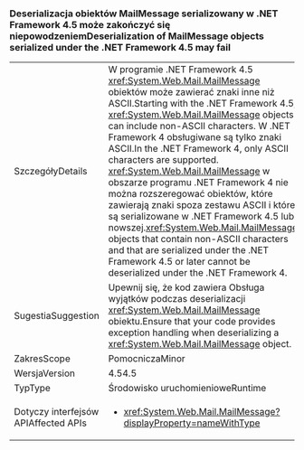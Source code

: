 ### <a name="deserialization-of-mailmessage-objects-serialized-under-the-net-framework-45-may-fail"></a><span data-ttu-id="d603a-101">Deserializacja obiektów MailMessage serializowany w .NET Framework 4.5 może zakończyć się niepowodzeniem</span><span class="sxs-lookup"><span data-stu-id="d603a-101">Deserialization of MailMessage objects serialized under the .NET Framework 4.5 may fail</span></span>

|   |   |
|---|---|
|<span data-ttu-id="d603a-102">Szczegóły</span><span class="sxs-lookup"><span data-stu-id="d603a-102">Details</span></span>|<span data-ttu-id="d603a-103">W programie .NET Framework 4.5 <xref:System.Web.Mail.MailMessage> obiektów może zawierać znaki inne niż ASCII.</span><span class="sxs-lookup"><span data-stu-id="d603a-103">Starting with the .NET Framework 4.5, <xref:System.Web.Mail.MailMessage> objects can include non-ASCII characters.</span></span> <span data-ttu-id="d603a-104">W .NET Framework 4 obsługiwane są tylko znaki ASCII.</span><span class="sxs-lookup"><span data-stu-id="d603a-104">In the .NET Framework 4, only ASCII characters are supported.</span></span> <span data-ttu-id="d603a-105"><xref:System.Web.Mail.MailMessage> w obszarze programu .NET Framework 4 nie można rozszeregować obiektów, które zawierają znaki spoza zestawu ASCII i które są serializowane w .NET Framework 4.5 lub nowszej.</span><span class="sxs-lookup"><span data-stu-id="d603a-105"><xref:System.Web.Mail.MailMessage> objects that contain non-ASCII characters and that are serialized under the .NET Framework 4.5 or later cannot be deserialized under the .NET Framework 4.</span></span>|
|<span data-ttu-id="d603a-106">Sugestia</span><span class="sxs-lookup"><span data-stu-id="d603a-106">Suggestion</span></span>|<span data-ttu-id="d603a-107">Upewnij się, że kod zawiera Obsługa wyjątków podczas deserializacji <xref:System.Web.Mail.MailMessage> obiektu.</span><span class="sxs-lookup"><span data-stu-id="d603a-107">Ensure that your code provides exception handling when deserializing a <xref:System.Web.Mail.MailMessage> object.</span></span>|
|<span data-ttu-id="d603a-108">Zakres</span><span class="sxs-lookup"><span data-stu-id="d603a-108">Scope</span></span>|<span data-ttu-id="d603a-109">Pomocnicza</span><span class="sxs-lookup"><span data-stu-id="d603a-109">Minor</span></span>|
|<span data-ttu-id="d603a-110">Wersja</span><span class="sxs-lookup"><span data-stu-id="d603a-110">Version</span></span>|<span data-ttu-id="d603a-111">4.5</span><span class="sxs-lookup"><span data-stu-id="d603a-111">4.5</span></span>|
|<span data-ttu-id="d603a-112">Typ</span><span class="sxs-lookup"><span data-stu-id="d603a-112">Type</span></span>|<span data-ttu-id="d603a-113">Środowisko uruchomieniowe</span><span class="sxs-lookup"><span data-stu-id="d603a-113">Runtime</span></span>|
|<span data-ttu-id="d603a-114">Dotyczy interfejsów API</span><span class="sxs-lookup"><span data-stu-id="d603a-114">Affected APIs</span></span>|<ul><li><xref:System.Web.Mail.MailMessage?displayProperty=nameWithType></li></ul>|

